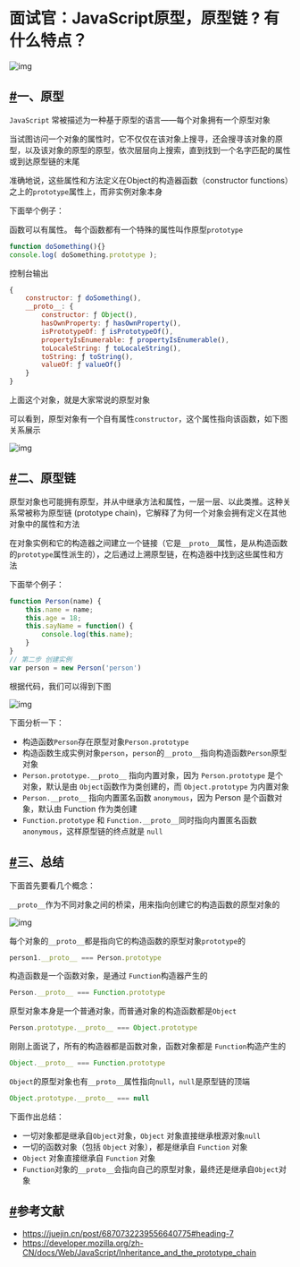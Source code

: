 # 面试官：JavaScript原型，原型链 ? 有什么特点？

![img](https://static.vue-js.com/4500e170-725e-11eb-85f6-6fac77c0c9b3.png)

## [#](https://vue3js.cn/interview/JavaScript/prototype.html#一、原型)一、原型

`JavaScript` 常被描述为一种基于原型的语言——每个对象拥有一个原型对象

当试图访问一个对象的属性时，它不仅仅在该对象上搜寻，还会搜寻该对象的原型，以及该对象的原型的原型，依次层层向上搜索，直到找到一个名字匹配的属性或到达原型链的末尾

准确地说，这些属性和方法定义在Object的构造器函数（constructor functions）之上的`prototype`属性上，而非实例对象本身

下面举个例子：

函数可以有属性。 每个函数都有一个特殊的属性叫作原型`prototype`

```js
function doSomething(){}
console.log( doSomething.prototype );
```

控制台输出

```js
{
    constructor: ƒ doSomething(),
    __proto__: {
        constructor: ƒ Object(),
        hasOwnProperty: ƒ hasOwnProperty(),
        isPrototypeOf: ƒ isPrototypeOf(),
        propertyIsEnumerable: ƒ propertyIsEnumerable(),
        toLocaleString: ƒ toLocaleString(),
        toString: ƒ toString(),
        valueOf: ƒ valueOf()
    }
}
```

上面这个对象，就是大家常说的原型对象

可以看到，原型对象有一个自有属性`constructor`，这个属性指向该函数，如下图关系展示

![img](https://static.vue-js.com/56d87250-725e-11eb-ab90-d9ae814b240d.png)

## [#](https://vue3js.cn/interview/JavaScript/prototype.html#二、原型链)二、原型链

原型对象也可能拥有原型，并从中继承方法和属性，一层一层、以此类推。这种关系常被称为原型链 (prototype chain)，它解释了为何一个对象会拥有定义在其他对象中的属性和方法

在对象实例和它的构造器之间建立一个链接（它是`__proto__`属性，是从构造函数的`prototype`属性派生的），之后通过上溯原型链，在构造器中找到这些属性和方法

下面举个例子：

```js
function Person(name) {
    this.name = name;
    this.age = 18;
    this.sayName = function() {
        console.log(this.name);
    }
}
// 第二步 创建实例
var person = new Person('person')
```

根据代码，我们可以得到下图

![img](https://static.vue-js.com/60825aa0-725e-11eb-85f6-6fac77c0c9b3.png)

下面分析一下：

- 构造函数`Person`存在原型对象`Person.prototype`
- 构造函数生成实例对象`person`，`person`的`__proto__`指向构造函数`Person`原型对象
- `Person.prototype.__proto__` 指向内置对象，因为 `Person.prototype` 是个对象，默认是由 `Object`函数作为类创建的，而 `Object.prototype` 为内置对象
- `Person.__proto__` 指向内置匿名函数 `anonymous`，因为 Person 是个函数对象，默认由 Function 作为类创建
- `Function.prototype` 和 `Function.__proto__`同时指向内置匿名函数 `anonymous`，这样原型链的终点就是 `null`

## [#](https://vue3js.cn/interview/JavaScript/prototype.html#三、总结)三、总结

下面首先要看几个概念：

`__proto__`作为不同对象之间的桥梁，用来指向创建它的构造函数的原型对象的

![img](https://static.vue-js.com/6a742160-725e-11eb-ab90-d9ae814b240d.png)

每个对象的`__proto__`都是指向它的构造函数的原型对象`prototype`的

```js
person1.__proto__ === Person.prototype
```

构造函数是一个函数对象，是通过 `Function`构造器产生的

```js
Person.__proto__ === Function.prototype
```

原型对象本身是一个普通对象，而普通对象的构造函数都是`Object`

```js
Person.prototype.__proto__ === Object.prototype
```

刚刚上面说了，所有的构造器都是函数对象，函数对象都是 `Function`构造产生的

```js
Object.__proto__ === Function.prototype
```

`Object`的原型对象也有`__proto__`属性指向`null`，`null`是原型链的顶端

```js
Object.prototype.__proto__ === null
```

下面作出总结：

- 一切对象都是继承自`Object`对象，`Object` 对象直接继承根源对象`null`
- 一切的函数对象（包括 `Object` 对象），都是继承自 `Function` 对象
- `Object` 对象直接继承自 `Function` 对象
- `Function`对象的`__proto__`会指向自己的原型对象，最终还是继承自`Object`对象

## [#](https://vue3js.cn/interview/JavaScript/prototype.html#参考文献)参考文献

- https://juejin.cn/post/6870732239556640775#heading-7
- https://developer.mozilla.org/zh-CN/docs/Web/JavaScript/Inheritance_and_the_prototype_chain